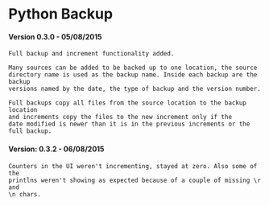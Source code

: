 # Python Backup
#### Version 0.3.0 - 05/08/2015
    Full backup and increment functionality added.

    Many sources can be added to be backed up to one location, the source
    directory name is used as the backup name. Inside each backup are the backup
    versions named by the date, the type of backup and the version number.

    Full backups copy all files from the source location to the backup location
    and increments copy the files to the new increment only if the
    date modified is newer than it is in the previous increments or the full backup.

#### Version: 0.3.2 - 06/08/2015
    Counters in the UI weren't incrementing, stayed at zero. Also some of the
    printlns weren't showing as expected because of a couple of missing \r and
    \n chars.
